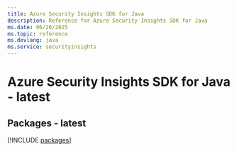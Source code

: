 ```yaml
---
title: Azure Security Insights SDK for Java
description: Reference for Azure Security Insights SDK for Java
ms.date: 06/20/2025
ms.topic: reference
ms.devlang: java
ms.service: securityinsights
---
```

# Azure Security Insights SDK for Java - latest
## Packages - latest
[!INCLUDE [packages](security-insights-index.md)]